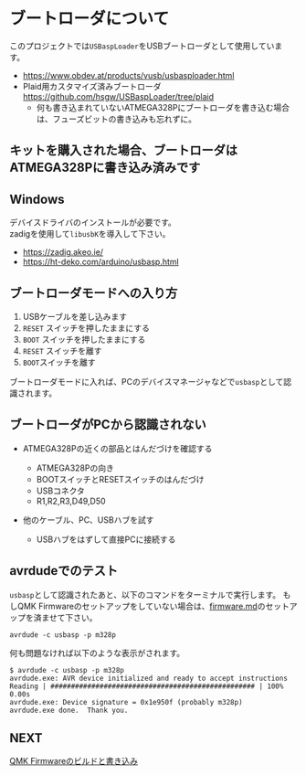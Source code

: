 # ブートローダについて

このプロジェクトでは```USBaspLoader```をUSBブートローダとして使用しています。
- https://www.obdev.at/products/vusb/usbasploader.html
- Plaid用カスタマイズ済みブートローダ   
https://github.com/hsgw/USBaspLoader/tree/plaid
  - 何も書き込まれていないATMEGA328Pにブートローダを書き込む場合は、フューズビットの書き込みも忘れずに。

## キットを購入された場合、ブートローダはATMEGA328Pに書き込み済みです

## Windows
デバイスドライバのインストールが必要です。   
zadigを使用して```libusbK```を導入して下さい。
- https://zadig.akeo.ie/
- https://ht-deko.com/arduino/usbasp.html

## ブートローダモードへの入り方
1. USBケーブルを差し込みます
2. ```RESET``` スイッチを押したままにする
3. ```BOOT``` スイッチを押したままにする
4. ```RESET``` スイッチを離す
5. ```BOOT```スイッチを離す

ブートローダモードに入れば、PCのデバイスマネージャなどで```usbasp```として認識されます。

## ブートローダがPCから認識されない
- ATMEGA328Pの近くの部品とはんだづけを確認する
  - ATMEGA328Pの向き
  - BOOTスイッチとRESETスイッチのはんだづけ
  - USBコネクタ
  - R1,R2,R3,D49,D50

- 他のケーブル、PC、USBハブを試す
  - USBハブをはずして直接PCに接続する

## avrdudeでのテスト
```usbasp```として認識されたあと、以下のコマンドをターミナルで実行します。
もしQMK Firmwareのセットアップをしていない場合は、[firmware.md](./firmware.md)のセットアップを済ませて下さい。

```
avrdude -c usbasp -p m328p
```

何も問題なければ以下のような表示がされます。

```
$ avrdude -c usbasp -p m328p
avrdude.exe: AVR device initialized and ready to accept instructions
Reading | ################################################## | 100% 0.00s
avrdude.exe: Device signature = 0x1e950f (probably m328p)
avrdude.exe done.  Thank you.
```

## NEXT
[QMK Firmwareのビルドと書き込み](./firmware.md)